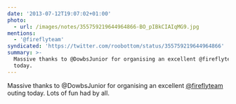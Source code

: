```yaml
---
date: '2013-07-12T19:07:02+01:00'
photo:
  - url: /images/notes/355759219644964866-BO_pIBkCIAIqMG9.jpg
mentions:
  - '@fireflyteam'
syndicated: 'https://twitter.com/roobottom/status/355759219644964866'
summary: >-
  Massive thanks to @DowbsJunior for organising an excellent @fireflyteam outing
  today.
---
```

Massive thanks to @DowbsJunior for organising an excellent [@fireflyteam](https://twitter.com/@fireflyteam) outing today. Lots of fun had by all. 
